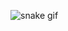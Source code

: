 ![snake gif](https://github.com/krissirk0906/krissirk0906/blob/output/github-contribution-grid-snake.gif)
